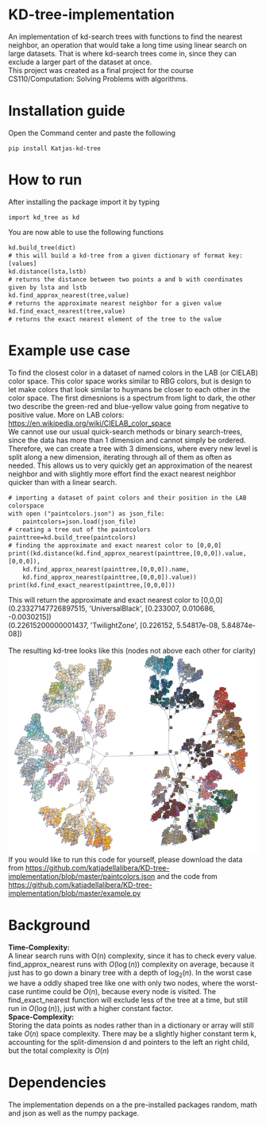 # KD-tree-implementation
An implementation of kd-search trees with functions to find the nearest neighbor, an operation that would take a long time using linear search on large datasets. That is where kd-search trees come in, since they can exclude a larger part of the dataset at once.<br>
This project was created as a final project for the course CS110/Computation: Solving Problems with algorithms.

# Installation guide
Open the Command center and paste the following<br>
```
pip install Katjas-kd-tree
```
# How to run
After installing the package import it by typing<br>
```
import kd_tree as kd
```
You are now able to use the following functions<br>
```
kd.build_tree(dict)
# this will build a kd-tree from a given dictionary of format key:[values]
kd.distance(lsta,lstb)
# returns the distance between two points a and b with coordinates given by lsta and lstb
kd.find_approx_nearest(tree,value)
# returns the approximate nearest neighbor for a given value
kd.find_exact_nearest(tree,value)
# returns the exact nearest element of the tree to the value
```
# Example use case
To find the closest color in a dataset of named colors in the LAB (or CIELAB) color space. This color space works similar to RBG colors, but is design to let make colors that look similar to huymans be closer to each other in the color space. The first dimesnions is a spectrum from light to dark, the other two describe the green-red and blue-yellow value going from negative to positive value. More on LAB colors: https://en.wikipedia.org/wiki/CIELAB_color_space<br>
We cannot use our usual quick-search methods or binary search-trees, since the data has more than 1 dimension and cannot simply be ordered. Therefore, we can create a tree with 3 dimensions, where every new level is split along a new dimension, iterating through all of them as often as needed. This allows us to very quickly get an approximation of the nearest neighbor and with slightly more effort find the exact nearest neighbor quicker than with a linear search.<br>
```
# importing a dataset of paint colors and their position in the LAB colorspace
with open ("paintcolors.json") as json_file:
    paintcolors=json.load(json_file)
# creating a tree out of the paintcolors
painttree=kd.build_tree(paintcolors)
# finding the approximate and exact nearest color to [0,0,0]
print((kd.distance(kd.find_approx_nearest(painttree,[0,0,0]).value,[0,0,0]),
    kd.find_approx_nearest(painttree,[0,0,0]).name,
    kd.find_approx_nearest(painttree,[0,0,0]).value))
print(kd.find_exact_nearest(painttree,[0,0,0]))
```
This will return the approximate and exact nearest color to [0,0,0]<br>
(0.23327147726897515, 'UniversalBlack', [0.233007, 0.010686, -0.0030215])<br>
(0.22615200000001437, 'TwilightZone', [0.226152, 5.54817e-08, 5.84874e-08])<br>
<br>
The resulting kd-tree looks like this (nodes not above each other for clarity)<br>
![Visualization of the kd-tree for paintcolors](https://github.com/katjadellalibera/KD-tree-implementation/blob/master/Mathematica_visualization.jpg)
<br>
If you would like to run this code for yourself, please download the data from https://github.com/katjadellalibera/KD-tree-implementation/blob/master/paintcolors.json and the code from https://github.com/katjadellalibera/KD-tree-implementation/blob/master/example.py
# Background
**Time-Complexity:**<br>
A linear search runs with O(n) complexity, since it has to check every value. find_approx_nearest runs with $O(\log(n))$ complexity on average, because it just has to go down a binary tree with a depth of $\log_2(n)$. In the worst case we have a oddly shaped tree like one with only two nodes, where the worst-case runtime could be $O(n)$, because every node is visited. The find_exact_nearest function will exclude less of the tree at a time, but still run in $O(\log(n))$, just with a higher constant factor.<br>
**Space-Complexity:**<br>
Storing the data points as nodes rather than in a dictionary or array will still take $O(n)$ space complexity. There may be a slightly higher constant term k, accounting for the split-dimension d and pointers to the left an right child, but the total complexity is $O(n)$
# Dependencies
The implementation depends on a the pre-installed packages random, math and json as well as the numpy package.
